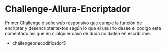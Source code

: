 # Challenge-Allura-Encriptador

Primer Challenge diseño web responsivo que cumple la función de encriptar y desencriptar textos según lo que el usuario desee el codigo esta comentado asi que en cualquier caso de duda no duden en escribirme.

* challengeonecodificador5
